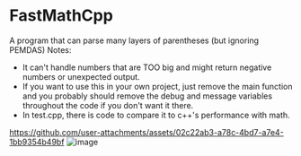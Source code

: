 # FastMathCpp
A program that can parse many layers of parentheses (but ignoring PEMDAS)
Notes:
- It can't handle numbers that are TOO big and might return negative numbers or unexpected output.
- If you want to use this in your own project, just remove the main function and you probably should remove the debug and message variables throughout the code if you don't want it there.
- In test.cpp, there is code to compare it to c++'s performance with math.

https://github.com/user-attachments/assets/02c22ab3-a78c-4bd7-a7e4-1bb9354b49bf
![image](https://github.com/user-attachments/assets/8a180799-b0b7-4835-9d58-64125bae5e6c)

